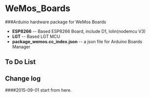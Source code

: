 # WeMos_Boards

###Arduino hardware package for WeMos Boards
* **ESP8266** -- Based ESP8266 Board, include D1, lolin(nodemcu V3)
* **LGT** -- Based LGT MCU
* **package_wemos.cc_index.json** -- a json file for Arduino Boards Manager

## To Do List

## Change log
####2015-09-01
start from here.
